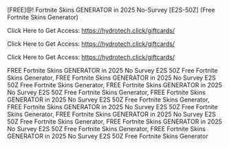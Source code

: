 [FREE]@! Fortnite Skins GENERATOR in 2025 No-Survey [E2S-50Z] (Free Fortnite Skins Generator)

Click Here to Get Access: https://hydrotech.click/giftcards/

Click Here to Get Access: https://hydrotech.click/giftcards/

Click Here to Get Access: https://hydrotech.click/giftcards/

 FREE Fortnite Skins GENERATOR in 2025 No Survey E2S 50Z Free Fortnite Skins Generator, FREE Fortnite Skins GENERATOR in 2025 No Survey E2S 50Z Free Fortnite Skins Generator, FREE Fortnite Skins GENERATOR in 2025 No Survey E2S 50Z Free Fortnite Skins Generator, FREE Fortnite Skins GENERATOR in 2025 No Survey E2S 50Z Free Fortnite Skins Generator, FREE Fortnite Skins GENERATOR in 2025 No Survey E2S 50Z Free Fortnite Skins Generator, FREE Fortnite Skins GENERATOR in 2025 No Survey E2S 50Z Free Fortnite Skins Generator, FREE Fortnite Skins GENERATOR in 2025 No Survey E2S 50Z Free Fortnite Skins Generator, FREE Fortnite Skins GENERATOR in 2025 No Survey E2S 50Z Free Fortnite Skins Generator
